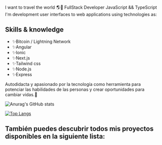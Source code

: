 <!-- # Hi 👋 my name is Carlos  
![](https://carlosdugarte.com/assets/images/greetings.png)  -->
<!-- ![](https://github.com/account](https://avatars.githubusercontent.com/u/73410324?v=4){width='100px'} -->

I want to travel the world 🌎🍃
FullStack Developer JavaScript && TypeScript
I'm development user interfaces to web applications using technologies as:  

## Skills & knowledge
- ✨Bitcoin / Lightning Network
- ✨Angular
- ✨Ionic
- ✨Next.js  
- ✨Tailwind css
- ✨Node.js
- ✨Express
  
Autodidacta y apasionado por la tecnología como herramienta para potenciar las habilidades de las personas y crear oportunidades para cambiar vidas.💖

![Anurag's GitHub stats](https://github-readme-stats.vercel.app/api?username=cardugarte&show_icons=true&theme=dark&hide_border=false)

[![Top Langs](https://github-readme-stats.vercel.app/api/top-langs/?username=cardugarte&layout=compact&theme=dark&hide_border=false)](https://github.com/anuraghazra/github-readme-stats)

## También puedes descubrir todos mis proyectos disponibles en la siguiente lista:

<!--
**cardugarte/cardugarte** is a ✨ _special_ ✨ repository because its `README.md` (this file) appears on your GitHub profile.

Here are some ideas to get you started:

- 🔭 I’m currently working on ...
- 🌱 I’m currently learning ...
- 👯 I’m looking to collaborate on ...
- 🤔 I’m looking for help with ...
- 💬 Ask me about ...
- 📫 How to reach me: ...
- 😄 Pronouns: ...
- ⚡ Fun fact: ...
-->
